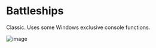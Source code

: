 # Battleships
Classic.
Uses some Windows exclusive console functions.


![image](https://user-images.githubusercontent.com/83845540/224440438-a02acdd0-a459-4444-bfd8-d1c223f8840e.png)
